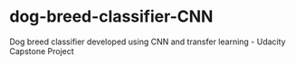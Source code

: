 # dog-breed-classifier-CNN
Dog breed classifier developed using CNN and transfer learning - Udacity Capstone Project
